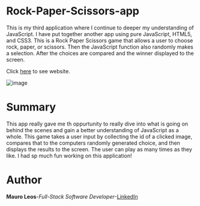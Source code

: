 # Rock-Paper-Scissors-app
This is my third application where I continue to deeper my understanding of JavaScript. I have put together another app using pure JavaScript, HTML5, and CSS3. This is a Rock Paper Scissors game that allows a user to choose rock, paper, or scissors. Then the JavaScript function also randomly makes a selection. After the choices are compared and the winner displayed to the screen.

Click <a href=" https://mauroleos.github.io/Rock-Paper-Scissors-app/">here</a> to see website.

<img src="image/screenshot-rock-paper-scissors.png" alt="image">

# Summary
This app really gave me th oppurtunity to really dive into what is going on behind the scenes and gain a better understanding of JavaScript as a whole. This game takes a user input by collecting the id of a clicked image, compares that to the computers randomly generated choice, and then displays the results to the screen. The user can play as many times as they like. I had sp much fun working on this application!

# Author
<strong>Mauro Leos</strong>-<i>Full-Stack Software Developer</i>-<a href="https://www.linkedin.com/in/mauro-leos-b4103a11b/">LinkedIn</a>
